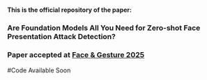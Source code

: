 #### This is the official repository of the paper:
### Are Foundation Models All You Need for Zero-shot Face Presentation Attack Detection?
### Paper accepted at [Face & Gesture 2025]([https://www.vislab.ucr.edu/Biometrics2024/index.php](https://fg2025.ieee-biometrics.org/))

#Code Available Soon
